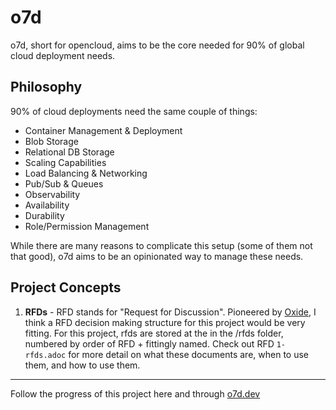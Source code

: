 # o7d

o7d, short for opencloud, aims to be the core needed for 90% of global cloud deployment needs.

## Philosophy

90% of cloud deployments need the same couple of things:

- Container Management & Deployment
- Blob Storage
- Relational DB Storage
- Scaling Capabilities
- Load Balancing & Networking
- Pub/Sub & Queues
- Observability
- Availability
- Durability
- Role/Permission Management

While there are many reasons to complicate this setup (some of them not that good), o7d aims to be an opinionated way to manage these needs.

## Project Concepts

1. **RFDs** - RFD stands for "Request for Discussion". Pioneered by [Oxide](https://oxide.computer/), I think a RFD decision making structure for this project would be very fitting. For this project, rfds are stored at the in the /rfds folder, numbered by order of RFD + fittingly named. Check out RFD `1-rfds.adoc` for more detail on what these documents are, when to use them, and how to use them.

---

Follow the progress of this project here and through [o7d.dev](https://o7d.dev)

